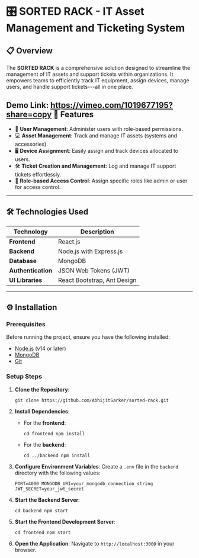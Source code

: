 🎛️ SORTED RACK - IT Asset Management and Ticketing System
============================================

📋 Overview
-----------

The **SORTED RACK** is a comprehensive solution designed to streamline the management of IT assets and support tickets within organizations. It empowers teams to efficiently track IT equipment, assign devices, manage users, and handle support tickets---all in one place.

Demo Link: https://vimeo.com/1019677195?share=copy
🚀 Features
-----------

-   👥 **User Management**: Administer users with role-based permissions.
-   💻 **Asset Management**: Track and manage IT assets (systems and accessories).
-   🖥️ **Device Assignment**: Easily assign and track devices allocated to users.
-   🛠️ **Ticket Creation and Management**: Log and manage IT support tickets effortlessly.
-   🔐 **Role-based Access Control**: Assign specific roles like admin or user for access control.

* * * * *

🛠️ Technologies Used
---------------------

| Technology | Description |
| --- | --- |
| **Frontend** | React.js |
| **Backend** | Node.js with Express.js |
| **Database** | MongoDB |
| **Authentication** | JSON Web Tokens (JWT) |
| **UI Libraries** | React Bootstrap, Ant Design |

* * * * *

⚙️ Installation
---------------

### Prerequisites

Before running the project, ensure you have the following installed:

-   [Node.js](https://nodejs.org/) (v14 or later)
-   [MongoDB](https://www.mongodb.com/)
-   [Git](https://git-scm.com/)

### Setup Steps

1.  **Clone the Repository**:


    `
    git clone https://github.com/AbhijitSarker/sorted-rack.git
    `

2.  **Install Dependencies**:

    -   For the **frontend**:

        `cd frontend
        npm install`

    -   For the **backend**:

        `cd ../backend
        npm install`

3.  **Configure Environment Variables**: Create a `.env` file in the `backend` directory with the following values:

    `PORT=4000
    MONGODB_URI=your_mongodb_connection_string
    JWT_SECRET=your_jwt_secret`

4.  **Start the Backend Server**:


    `cd backend
    npm start`

5.  **Start the Frontend Development Server**:

    `cd frontend
    npm start`

6.  **Open the Application**: Navigate to `http://localhost:3000` in your browser.
